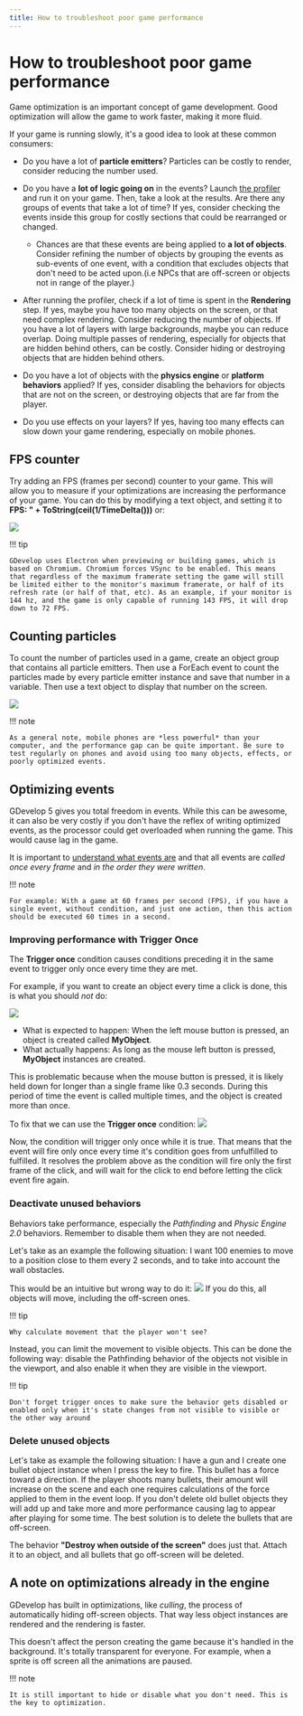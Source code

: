 ```yaml
---
title: How to troubleshoot poor game performance
---
```

# How to troubleshoot poor game performance

Game optimization is an important concept of game development. Good optimization will allow the game to work faster, making it more fluid.

If your game is running slowly, it's a good idea to look at these common consumers:

* Do you have a lot of **particle emitters**? Particles can be costly to render, consider reducing the number used.
* Do you have a **lot of logic going on** in the events? Launch [the profiler](/gdevelop5/interface/debugger/profile-your-game) and run it on your game. Then, take a look at the results. Are there any groups of events that take a lot of time? If yes, consider checking the events inside this group for costly sections that could be rearranged or changed.
  * Chances are that these events are being applied to **a lot of objects**. Consider refining the number of objects by grouping the events as sub-events of one event, with a condition that excludes objects that don't need to be acted upon.(i.e NPCs that are off-screen or objects not in range of the player.)

* After running the profiler, check if a lot of time is spent in the **Rendering** step. If yes, maybe you have too many objects on the screen, or that need complex rendering. Consider reducing the number of objects. If you have a lot of layers with large backgrounds, maybe you can reduce overlap. Doing multiple passes of rendering, especially for objects that are hidden behind others, can be costly. Consider hiding or destroying objects that are hidden behind others.

* Do you have a lot of objects with the **physics engine** or **platform behaviors** applied? If yes, consider disabling the behaviors for objects that are not on the screen, or destroying objects that are far from the player.

* Do you use effects on your layers? If yes, having too many effects can slow down your game rendering, especially on mobile phones.

## FPS counter

Try adding an FPS (frames per second) counter to your game. This will allow you to measure if your optimizations are increasing the performance of your game. You can do this by modifying a text object, and setting it to **FPS: " + ToString(ceil(1/TimeDelta()))** or:

![](/gdevelop5/tutorials/fps-counter.jpg)

!!! tip

    GDevelop uses Electron when previewing or building games, which is based on Chromium. Chromium forces VSync to be enabled. This means that regardless of the maximum framerate setting the game will still be limited either to the monitor's maximum framerate, or half of its refresh rate (or half of that, etc). As an example, if your monitor is 144 hz, and the game is only capable of running 143 FPS, it will drop down to 72 FPS.

## Counting particles

To count the number of particles used in a game, create an object group that contains all particle emitters. Then use a ForEach event to count the particles made by every particle emitter instance and save that number in a variable. Then use a text object to display that number on the screen.

![](/gdevelop5/tutorials/particle-counter-events.jpg)

!!! note

    As a general note, mobile phones are *less powerful* than your computer, and the performance gap can be quite important. Be sure to test regularly on phones and avoid using too many objects, effects, or poorly optimized events.

## Optimizing events

GDevelop 5 gives you total freedom in events. While this can be awesome, it can also be very costly if you don't have the reflex of writing optimized events, as the processor could get overloaded when running the game. This would cause lag in the game.

It is important to [understand what events are](/gdevelop5/tutorials/basic-game-making-concepts) and that all events are _called once every frame_ and _in the order they were written_.

!!! note

    For example: With a game at 60 frames per second (FPS), if you have a single event, without condition, and just one action, then this action should be executed 60 times in a second.

### Improving performance with Trigger Once

The **Trigger once** condition causes conditions preceding it in the same event to trigger only once every time they are met.

For example, if you want to create an object every time a click is done, this is what you should _not_ do:

![](/gdevelop5/events/bad_event_optimisation.png)

  * What is expected to happen: When the left mouse button is pressed, an object is created called **MyObject**.
  * What actually happens: As long as the mouse left button is pressed, **MyObject** instances are created.

This is problematic because when the mouse button is pressed, it is likely held down for longer than a single frame like 0.3 seconds. During this period of time the event is called multiple times, and the object is created more than once.

To fix that we can use the **Trigger once** condition:
![](/gdevelop5/events/good_event_optimisation.png)

Now, the condition will trigger only once while it is true. That means that the event will fire only once every time it's condition goes from unfulfilled to fulfilled. It resolves the problem above as the condition will fire only the first frame of the click, and will wait for the click to end before letting the click event fire again.


### Deactivate unused behaviors

Behaviors take performance, especially the _Pathfinding_ and _Physic Engine 2.0_ behaviors. Remember to disable them when they are not needed.

Let's take as an example the following situation: I want 100 enemies to move to a position close to them every 2 seconds, and to take into account the wall obstacles.

This would be an intuitive but wrong way to do it:
![](/gdevelop5/events/bad_behavior.png)
If you do this, all objects will move, including the off-screen ones.

!!! tip

    Why calculate movement that the player won't see?

Instead, you can limit the movement to visible objects. This can be done the following way: disable the Pathfinding behavior of the objects not visible in the viewport, and also enable it when they are visible in the viewport.

!!! tip

    Don't forget trigger onces to make sure the behavior gets disabled or enabled only when it's state changes from not visible to visible or the other way around

### Delete unused objects

Let's take as example the following situation:
I have a gun and I create one bullet object instance when I press the key to fire.
This bullet has a force toward a direction.
If the player shoots many bullets, their amount will increase on the scene and each one requires calculations of the force applied to them in the event loop.
If you don't delete old bullet objects they will add up and take more and more performance causing lag to appear after playing for some time.
The best solution is to delete the bullets that are off-screen.

The behavior **"Destroy when outside of the screen"** does just that. Attach it to an object, and all bullets that go off-screen will be deleted.



## A note on optimizations already in the engine

GDevelop has built in optimizations, like _culling_, the process of automatically hiding off-screen objects. That way less object instances are rendered and the rendering is faster.

This doesn't affect the person creating the game because it's handled in the background. It's totally transparent for everyone.
For example, when a sprite is off screen all the animations are paused.

!!! note

    It is still important to hide or disable what you don't need. This is the key to optimization.
